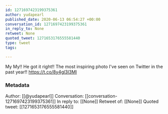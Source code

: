 ```yaml
---
id: 1271697423199375361
author: yudapearl
published_date: 2020-06-13 06:54:27 +00:00
conversation_id: 1271697423199375361
in_reply_to: None
retweet: None
quoted_tweet: 1271653176555581440
type: tweet
tags:

---
```


My My!! He got it right!! The most inspiring  photo I've seen on Twitter in the past year!! https://t.co/8y4gl3I3MI

### Metadata

Author: [[@yudapearl]]
Conversation: [[conversation-1271697423199375361]]
In reply to: [[None]]
Retweet of: [[None]]
Quoted tweet: [[1271653176555581440]]
